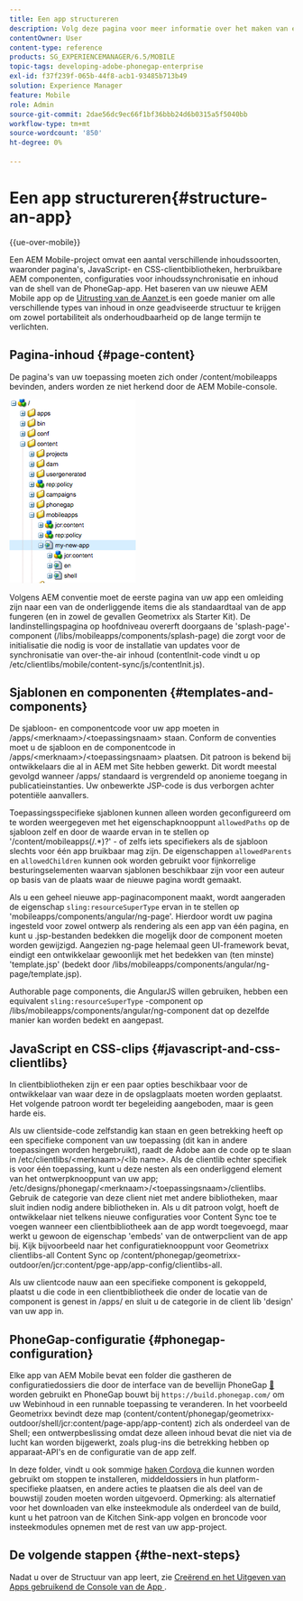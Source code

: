 ```yaml
---
title: Een app structureren
description: Volg deze pagina voor meer informatie over het maken van een structuur van een app. Deze pagina beschrijft hoe u sjablonen en componenten kunt structureren samen met informatie over JavaScript en CSS-clips.
contentOwner: User
content-type: reference
products: SG_EXPERIENCEMANAGER/6.5/MOBILE
topic-tags: developing-adobe-phonegap-enterprise
exl-id: f37f239f-065b-44f8-acb1-93485b713b49
solution: Experience Manager
feature: Mobile
role: Admin
source-git-commit: 2dae56dc9ec66f1bf36bbb24d6b0315a5f5040bb
workflow-type: tm+mt
source-wordcount: '850'
ht-degree: 0%

---
```


# Een app structureren{#structure-an-app}

{{ue-over-mobile}}

Een AEM Mobile-project omvat een aantal verschillende inhoudssoorten, waaronder pagina&#39;s, JavaScript- en CSS-clientbibliotheken, herbruikbare AEM componenten, configuraties voor inhoudssynchronisatie en inhoud van de shell van de PhoneGap-app. Het baseren van uw nieuwe AEM Mobile app op de [ Uitrusting van de Aanzet ](https://github.com/Adobe-Marketing-Cloud-Apps/aem-phonegap-starter-kit) is een goede manier om alle verschillende types van inhoud in onze geadviseerde structuur te krijgen om zowel portabiliteit als onderhoudbaarheid op de lange termijn te verlichten.

## Pagina-inhoud {#page-content}

De pagina&#39;s van uw toepassing moeten zich onder /content/mobileapps bevinden, anders worden ze niet herkend door de AEM Mobile-console.

![ chlimage_1-52 ](assets/chlimage_1-52.png)

Volgens AEM conventie moet de eerste pagina van uw app een omleiding zijn naar een van de onderliggende items die als standaardtaal van de app fungeren (en in zowel de gevallen Geometrixx als Starter Kit). De landinstellingspagina op hoofdniveau overerft doorgaans de &#39;splash-page&#39;-component (/libs/mobileapps/components/splash-page) die zorgt voor de initialisatie die nodig is voor de installatie van updates voor de synchronisatie van over-the-air inhoud (contentInit-code vindt u op /etc/clientlibs/mobile/content-sync/js/contentInit.js).

## Sjablonen en componenten {#templates-and-components}

De sjabloon- en componentcode voor uw app moeten in /apps/&lt;merknaam>/&lt;toepassingsnaam> staan. Conform de conventies moet u de sjabloon en de componentcode in /apps/&lt;merknaam>/&lt;toepassingsnaam> plaatsen. Dit patroon is bekend bij ontwikkelaars die al in AEM met Site hebben gewerkt. Dit wordt meestal gevolgd wanneer /apps/ standaard is vergrendeld op anonieme toegang in publicatieinstanties. Uw onbewerkte JSP-code is dus verborgen achter potentiële aanvallers.

Toepassingsspecifieke sjablonen kunnen alleen worden geconfigureerd om te worden weergegeven met het eigenschapknooppunt `allowedPaths` op de sjabloon zelf en door de waarde ervan in te stellen op &#39;/content/mobileapps(/.&ast;)?&#39; - of zelfs iets specifiekers als de sjabloon slechts voor één app bruikbaar mag zijn. De eigenschappen `allowedParents` en `allowedChildren` kunnen ook worden gebruikt voor fijnkorrelige besturingselementen waarvan sjablonen beschikbaar zijn voor een auteur op basis van de plaats waar de nieuwe pagina wordt gemaakt.

Als u een geheel nieuwe app-paginacomponent maakt, wordt aangeraden de eigenschap `sling:resourceSuperType` ervan in te stellen op &#39;mobileapps/components/angular/ng-page&#39;. Hierdoor wordt uw pagina ingesteld voor zowel ontwerp als rendering als een app van één pagina, en kunt u .jsp-bestanden bedekken die mogelijk door de component moeten worden gewijzigd. Aangezien ng-page helemaal geen UI-framework bevat, eindigt een ontwikkelaar gewoonlijk met het bedekken van (ten minste) &#39;template.jsp&#39; (bedekt door /libs/mobileapps/components/angular/ng-page/template.jsp).

Authorable page components, die AngularJS willen gebruiken, hebben een equivalent `sling:resourceSuperType` -component op /libs/mobileapps/components/angular/ng-component dat op dezelfde manier kan worden bedekt en aangepast.

## JavaScript en CSS-clips {#javascript-and-css-clientlibs}

In clientbibliotheken zijn er een paar opties beschikbaar voor de ontwikkelaar van waar deze in de opslagplaats moeten worden geplaatst. Het volgende patroon wordt ter begeleiding aangeboden, maar is geen harde eis.

Als uw clientside-code zelfstandig kan staan en geen betrekking heeft op een specifieke component van uw toepassing (dit kan in andere toepassingen worden hergebruikt), raadt de Adobe aan de code op te slaan in /etc/clientlibs/&lt;merknaam>/&lt;lib name>. Als de clientlib echter specifiek is voor één toepassing, kunt u deze nesten als een onderliggend element van het ontwerpknooppunt van uw app; /etc/designs/phonegap/&lt;merknaam>/&lt;toepassingsnaam>/clientlibs. Gebruik de categorie van deze client niet met andere bibliotheken, maar sluit indien nodig andere bibliotheken in. Als u dit patroon volgt, hoeft de ontwikkelaar niet telkens nieuwe configuraties voor Content Sync toe te voegen wanneer een clientbibliotheek aan de app wordt toegevoegd, maar werkt u gewoon de eigenschap &#39;embeds&#39; van de ontwerpclient van de app bij. Kijk bijvoorbeeld naar het configuratieknooppunt voor Geometrixx clientlibs-all Content Sync op /content/phonegap/geometrixx-outdoor/en/jcr:content/pge-app/app-config/clientlibs-all.

Als uw clientcode nauw aan een specifieke component is gekoppeld, plaatst u die code in een clientbibliotheek die onder de locatie van de component is genest in /apps/ en sluit u de categorie in de client lib &#39;design&#39; van uw app in.

## PhoneGap-configuratie {#phonegap-configuration}

Elke app van AEM Mobile bevat een folder die gastheren de configuratiedossiers die door de interface van de bevellijn PhoneGap [&#128279;](https://github.com/phonegap/phonegap-cli) worden gebruikt en PhoneGap bouwt bij `https://build.phonegap.com/` om uw Webinhoud in een runnable toepassing te veranderen. In het voorbeeld Geometrixx bevindt deze map (content/content/phonegap/geometrixx-outdoor/shell/jcr:content/page-app/app-content) zich als onderdeel van de Shell; een ontwerpbeslissing omdat deze alleen inhoud bevat die niet via de lucht kan worden bijgewerkt, zoals plug-ins die betrekking hebben op apparaat-API&#39;s en de configuratie van de app zelf.

In deze folder, vindt u ook sommige [ haken Cordova ](https://cordova.apache.org/docs/en/dev/guide/appdev/hooks/index.html#Hooks%20Guide) die kunnen worden gebruikt om stoppen te installeren, middeldossiers in hun platform-specifieke plaatsen, en andere acties te plaatsen die als deel van de bouwstijl zouden moeten worden uitgevoerd. Opmerking: als alternatief voor het downloaden van elke insteekmodule als onderdeel van de build, kunt u het patroon van de Kitchen Sink-app volgen en broncode voor insteekmodules opnemen <!-- THIS URL IS 404 (https://github.com/blefebvre/aem-phonegap-kitchen-sink/tree/master/content/src/main/content/jcr_root/content/phonegap/kitchen-sink/shell/_jcr_content/pge-app/app-content/phonegap/plugins) --> met de rest van uw app-project.

## De volgende stappen {#the-next-steps}

Nadat u over de Structuur van app leert, zie [ Creërend en het Uitgeven van Apps gebruikend de Console van de App ](/help/mobile/phonegap-apps-console.md).
